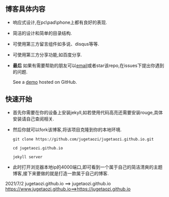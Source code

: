<!--
 * @Author: 吴迪
 * @Date: 2021-07-02 21:00:16
 * @LastEditors: OBKoro1
 * @LastEditTime: 2021-07-02 21:22:06
-->
## 博客具体内容

* 响应式设计,在pc\pad\phone上都有良好的表现.
* 简洁的设计和简单的目录结构.
* 可使用第三方留言组件如多说、disqus等等.
* 可使用第三方分享功能,如百度分享.
* **最后** 如果有需要帮助的朋友可以[email](mailto:156343782@qq.com)或者star该repo,在issues下提出你遇到的问题.

  See a [demo](https://www.jugetaozi.github.io/) hosted on GitHub.

## 快速开始

* 首先你需要在你的设备上安装jekyll,如若使用代码高亮还需要安装rouge,具体安装请自己查阅相关.

* 然后你就可以fork该博客,将该项目克隆到你的本地环境.

   `git clone https://github.com/jugetaozi/jugetaozi.github.io.git`

   `cd jugetaozi.github.io`

   `jekyll server`

* 此时打开浏览器本地ip的4000端口,即可看到一个属于自己的简洁清爽的主题博客,接下来要做的就是打造一款属于自己的博客.

2021/7/2 jugetaozi.github.io ==> jugetaozi.github.io   https://www.jugetaozi.github.io==>https://jugetaozi.github.io

